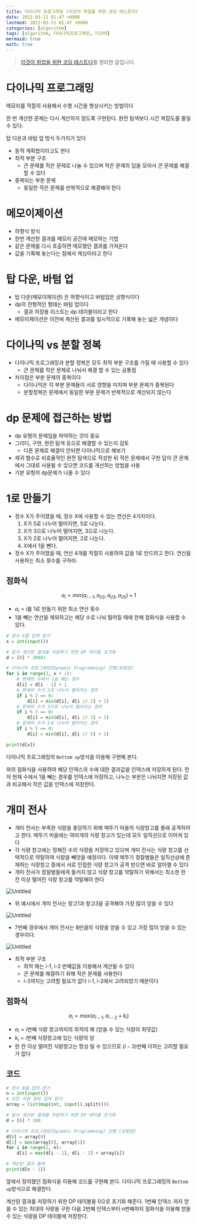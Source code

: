 ```yaml
---
title: 다이나믹 프로그래밍 (이것이 취업을 위한 코딩 테스트다)
date: 2022-03-11 01:47 +0900
lastmod: 2022-03-11 01:47 +0900
categories: [algorithm]
tags: [algorithm, 다이나믹프로그래밍, 이코테]
mermaid: true
math: true
---
```


> [이것이 취업을 위한 코딩 테스트다](https://www.youtube.com/playlist?list=PLRx0vPvlEmdAghTr5mXQxGpHjWqSz0dgC)를 정리한 글입니다.

# 다이나믹 프로그래밍

메모리를 적절히 사용해서 수행 시간을 향상시키는 방법이다

한 번 계산한 문제는 다시 계산하지 않도록 구현된다. 완전 탐색보다 시간 복잡도를 줄일 수 있다.

탑 다운과 바텀 업 방식 두가지가 있다

- 동적 계획법이라고도 한다
- 최적 부분 구조
  - 큰 문제를 작은 문제로 나눌 수 있으며 작은 문제의 답을 모아서 큰 문제를 해결할 수 있다
- 중복되는 부분 문제
  - 동일한 작은 문제를 반복적으로 해결해야 한다

# 메모이제이션

- 하향식 방식
- 한번 계산한 결과를 메모리 공간에 메모하는 기법
- 같은 문제를 다시 호출하면 메모했던 결과를 가져온다
- 값을 기록해 놓는다는 점에서 캐싱이라고 한다

# 탑 다운, 바텀 업

- 탑 다운(메모이제이션) 은 하향식이고 바텀업은 상향식이다
- dp의 전형적인 형태는 바텀 업이다
  - 결과 저장용 리스트는 dp 테이블이라고 한다
- 메모이제이션은 이전에 계산된 결과를 일시적으로 기록해 놓는 넓은 개념이다

# 다이나믹 vs 분할 정복

- 다이나믹 프로그래밍과 분할 정복은 모두 최적 부분 구조를 가질 때 사용할 수 있다
  - 큰 문제를 작은 문제로 나눠서 해결 할 수 있는 공통점
- 차이점은 부분 문제의 중복이다
  - 다이나믹은 각 부분 문제들이 서로 영향을 미치며 부분 문제가 중복된다
  - 분할정복은 문제에서 동일한 부분 문제가 반복적으로 계산되지 않는다

# dp 문제에 접근하는 방법

- dp 유형의 문제임을 파악하는 것이 중요
- 그리디, 구현, 완전 탐색 등으로 해결할 수 있는지 검토
  - 다른 문제로 해결이 안되면 다이나믹으로 해보기
- 재귀 함수로 비효율적인 완전 탐색으로 작성한 뒤 작은 문제에서 구한 답이 큰 문제에서 그대로 사용될 수 있으면 코드를 개선하는 방법을 사용
- 기본 유형의 dp문제가 나올 수 있다

# 1로 만들기

- 정수 X가 주어졌을 때, 정수 X에 사용할 수 있는 연산은 4가지이다.
  1. X가 5로 나누어 떨어지면, 5로 나눈다.
  2. X가 3으로 나누어 떨어지면, 3으로 나눈다.
  3. X가 2로 나누어 떨어지면, 2로 나눈다.
  4. X에서 1을 뺀다.
- 정수 X가 주어졌을 때, 연산 4개를 적절히 사용하여 값을 1로 만드려고 한다. 연산을 사용하는 최소 횟수를 구하라.

## 점화식

$$
a_i = min(a_{i-1}, a_{i/2}, a_{i/3}, a_{i/5})+1
$$

- $a_i = i$를 1로 만들기 위한 최소 연산 횟수
- 1을 빼는 연산을 제외하고는 해당 수로 나눠 떨어질 때에 한해 점화식을 사용할 수 있다.

```python
# 정수 X를 입력 받기
x = int(input())

# 앞서 계산된 결과를 저장하기 위한 DP 테이블 초기화
d = [0] * 30001

# 다이나믹 프로그래밍(Dynamic Programming) 진행(보텀업)
for i in range(2, x + 1):
    # 현재의 수에서 1을 빼는 경우
    d[i] = d[i - 1] + 1
    # 현재의 수가 2로 나누어 떨어지는 경우
    if i % 2 == 0:
        d[i] = min(d[i], d[i // 2] + 1)
    # 현재의 수가 3으로 나누어 떨어지는 경우
    if i % 3 == 0:
        d[i] = min(d[i], d[i // 3] + 1)
    # 현재의 수가 5로 나누어 떨어지는 경우
    if i % 5 == 0:
        d[i] = min(d[i], d[i // 5] + 1)

print(d[x])
```

다이나믹 프로그래밍의 `Bottom up`방식을 이용해 구현해 본다.

위의 점화식을 사용하여 해당 인덱스의 수에 대한 결과값을 인덱스에 저장하게 된다. 먼저 현재 수에서 1을 빼는 경우를 인덱스에 저장하고, 나누는 부분은 나눠지면 저장된 값과 비교해서 작은 값을 인덱스에 저장한다.

# 개미 전사

- 개미 전사는 부족한 식량을 충당하기 위해 메뚜기 마을의 식량창고를 몰래 공격하려고 한다. 메뚜기 마을에는 여러개의 식량 창고가 있는데 모두 일직선으로 이어져 있다
- 각 식량 창고에는 정해진 수의 식량을 저장하고 있으며 개미 전사는 식량 창고를 선택적으로 약탈하여 식량을 빼앗을 예정이다. 이때 메뚜기 정찰병들은 일직선상에 존재하는 식량창고 중에서 서로 인접한 식량 창고가 공격 받으면 바로 알아챌 수 있다
- 개미 전사가 정찰병들에게 들키지 않고 식량 창고를 약탈하기 위해서는 최소한 한 칸 이상 떨어진 식량 창고를 약탈해야 한다

![Untitled](/assets/img/posts/usually/post8/Untitled.png)

- 위 예시에서 개미 전사는 창고1과 창고3을 공격해야 가장 많이 얻을 수 있다

![Untitled](/assets/img/posts/usually/post8/Untitled1.png)

- 7번째 경우에서 개미 전사는 8만큼의 식량을 얻을 수 있고 가장 많이 얻을 수 있는 경우이다.

![Untitled](/assets/img/posts/usually/post8/Untitled2.png)

- 최적 부분 구조
  - 최적 해는 i-1, i-2 번째값을 이용해서 계산될 수 있다
  - 큰 문제를 해결하기 위해 작은 문제를 사용한다
  - i-3까지는 고려할 필요가 없다 i-1, i-2에서 고려되었기 때문이다

## 점화식

$$
a_i = max(a_{i-1}, a_{i-2} +k_i)
$$

- $a_i = i$번째 식량 창고까지의 최적의 해 (얻을 수 있는 식량의 최댓값)
- $k_i = i$번째 식량창고에 있는 식량의 양
- 한 칸 이상 떨어진 식량창고는 항상 털 수 있으므로 $(i-3)$번째 이하는 고려할 필요가 없다

## 코드

```python
# 정수 N을 입력 받기
n = int(input())
# 모든 식량 정보 입력 받기
array = list(map(int, input().split()))

# 앞서 계산된 결과를 저장하기 위한 DP 테이블 초기화
d = [0] * 100

# 다이나믹 프로그래밍(Dynamic Programming) 진행 (보텀업)
d[0] = array[0]
d[1] = max(array[0], array[1])
for i in range(2, n):
    d[i] = max(d[i - 1], d[i - 2] + array[i])

# 계산된 결과 출력
print(d[n - 1])
```

앞에서 정의했던 점화식을 이용해 코드를 구현해 본다. 다이나믹 프로그래밍의 `Bottom up`방식으로 해결한다.

계산된 결과를 저장하기 위한 DP 테이블을 0으로 초기화 해준다. 1번째 인덱스 까지 얻을 수 있는 최대의 식량을 구한 다음 2번째 인덱스부터 n번째까지 점화식을 이용해 얻을 수 있는 식량을 DP 테이블에 저장한다.
